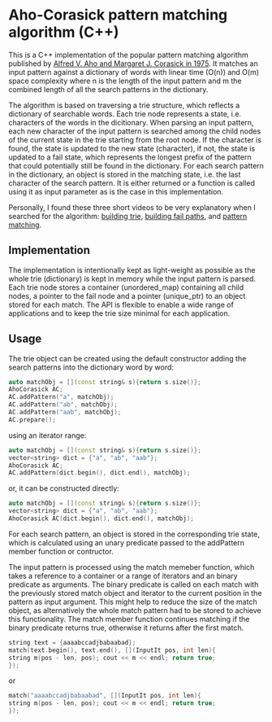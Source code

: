 # Aho-Corasick pattern matching algorithm (C++)

This is a C++ implementation of the popular pattern matching algorithm published by [Alfred V. Aho and Margaret J. Corasick in 1975](https://dl.acm.org/doi/10.1145/360825.360855). It matches an input pattern against a dictionary of words with linear time (O(n)) and O(m) space complexity where n is the length of the input pattern and m the combined length of all the search patterns in the dictionary.

The algorithm is based on traversing a trie structure, which reflects a dictionary of searchable words. Each trie node represents a state, i.e. characters of the words in the dicitionary. When parsing an input pattern, each new character of the input pattern is searched among the child nodes of the current state in the trie starting from the root node. If the character is found, the state is updated to the new state (character), if not, the state is updated to a fail state, which represents the longest prefix of the pattern that could potentially still be found in the dictionary. For each search pattern in the dictionary, an object is stored in the matching state, i.e. the last character of the search pattern. It is either returned or a function is called using it as input parameter as is the case in this implementation.

Personally, I found these three short videos to be very explanatory when I searched for the algorithm: [building trie](https://www.youtube.com/watch?v=ePafMI_rSJg), [building fail paths](https://www.youtube.com/watch?v=qPyhPXPl3T4), and [pattern matching](https://www.youtube.com/watch?v=IcXimoT_YXA).

## Implementation

The implementation is intentionally kept as light-weight as possible as the whole trie (dictionary) is kept in memory while the input pattern is parsed. Each trie node stores a container (unordered_map) containing all child nodes, a pointer to the fail node and a pointer (unique_ptr) to an object stored for each match. The API is flexible to enable a wide range of applications and to keep the trie size minimal for each application.

## Usage

The trie object can be created using the default constructor adding the search patterns into the dictionary word by word:

```cpp
auto matchObj = [](const string& s){return s.size()};
AhoCorasick AC;
AC.addPattern("a", matchObj);
AC.addPattern("ab", matchObj);
AC.addPattern("aab", matchObj);
AC.prepare();
```

using an iterator range:

```cpp
auto matchObj = [](const string& s){return s.size()};
vector<string> dict = {"a", "ab", "aab"};
AhoCorasick AC;
AC.addPattern(dict.begin(), dict.end(), matchObj);
```

or, it can be constructed directly:

```cpp
auto matchObj = [](const string& s){return s.size()};
vector<string> dict = {"a", "ab", "aab"};
AhoCorasick AC(dict.begin(), dict.end(), matchObj);
```

For each search pattern, an object is stored in the corresponding trie state, which is calculated using an unary predicate passed to the addPattern member function or contructor.

The input pattern is processed using the match memeber function, which takes a reference to a container or a range of iterators and an binary predicate as arguments. The binary predicate is called on each match with the previously stored match object and iterator to the current position in the pattern as input argument. This might help to reduce the size of the match object, as alternatively the whole match pattern had to be stored to achieve this functionality. The match member function continues matching if the binary predicate returns true, otherwise it returns after the first match.

```cpp
string text = {aaaabccadjbabaabad};
match(text.begin(), text.end(), [](InputIt pos, int len){
string m(pos - len, pos); cout << m << endl; return true;
});
```

or 

```cpp
match("aaaabccadjbabaabad", [](InputIt pos, int len){
string m(pos - len, pos); cout << m << endl; return true;
});
```
